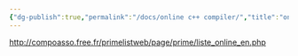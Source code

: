 ```yaml
---
{"dg-publish":true,"permalink":"/docs/online c++ compiler/","title":"online c++ compiler","tags":["utility"]}
---
```


http://compoasso.free.fr/primelistweb/page/prime/liste_online_en.php
